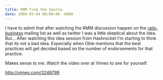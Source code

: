```yaml
---
title: RMM from the Source.
date: 2009-03-04 00:00:00 -0800
---
```

I have to admit that after watching the RMM discussion happen on the [rails-business](http://groups.google.com/group/rails-business "Rails Business Mailing List") mailing list as well as twitter I was a little skeptical about the idea. But... After watching this idea session from Hashrocket I'm starting to think that its not a bad idea. Especially when Obie mentions that the best practices will get decided based on the number of endorsements for that practice.

Makes sense to me. Watch the video over at Vimeo to see for yourself.

<http://vimeo.com/3248799>
